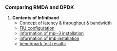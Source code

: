 ### Comparing RMDA and DPDK

1. **Contents of Infiniband**
   - [Concept of latency & throughput & bandwidth](INFINIBAND/FIU-Configuration.md)
   - [FIU configuration](INFINIBAND/FIU-Configuration.md)
   - [information of mpi-3 installation](INFINIBAND/mpi-3_install.md)
   - [information of imb installation](INFINIBAND/imb_install.md)
   - [benchmark test results](INFINIBAND/BENCHMARK_RESULTS)

<br>
